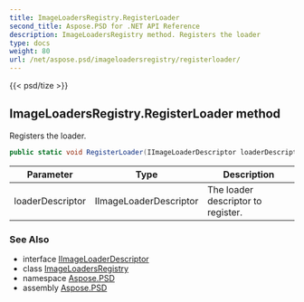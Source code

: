 ```yaml
---
title: ImageLoadersRegistry.RegisterLoader
second_title: Aspose.PSD for .NET API Reference
description: ImageLoadersRegistry method. Registers the loader
type: docs
weight: 80
url: /net/aspose.psd/imageloadersregistry/registerloader/
---
```

{{< psd/tize >}}
## ImageLoadersRegistry.RegisterLoader method

Registers the loader.

```csharp
public static void RegisterLoader(IImageLoaderDescriptor loaderDescriptor)
```

| Parameter | Type | Description |
| --- | --- | --- |
| loaderDescriptor | IImageLoaderDescriptor | The loader descriptor to register. |

### See Also

* interface [IImageLoaderDescriptor](../../iimageloaderdescriptor/)
* class [ImageLoadersRegistry](../)
* namespace [Aspose.PSD](../../../aspose.psd/)
* assembly [Aspose.PSD](../../../)


